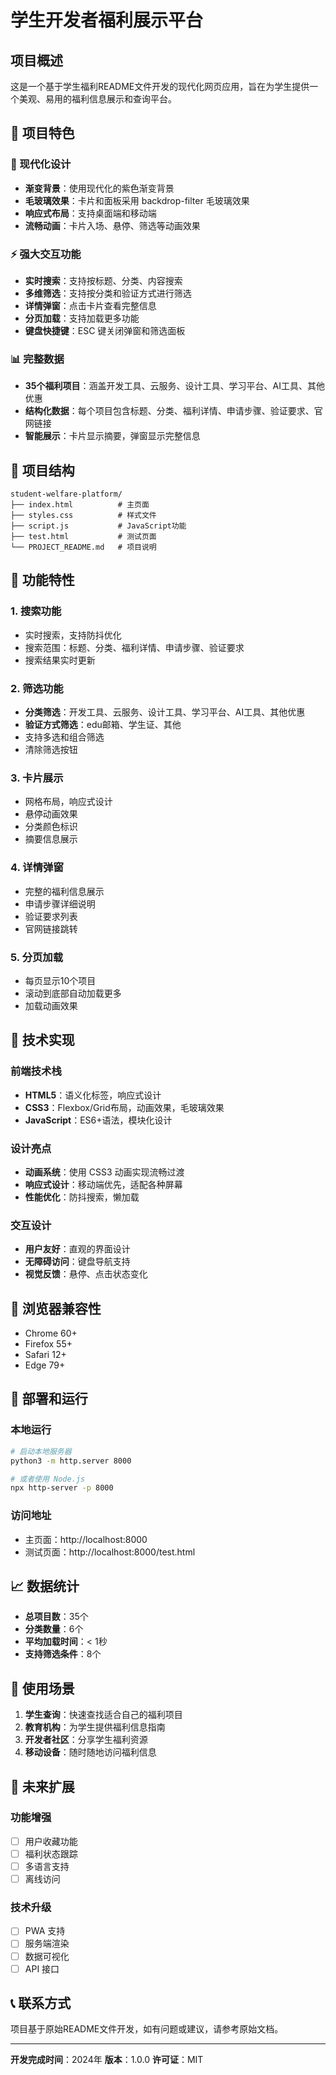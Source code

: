 # 学生开发者福利展示平台

## 项目概述

这是一个基于学生福利README文件开发的现代化网页应用，旨在为学生提供一个美观、易用的福利信息展示和查询平台。

## 🎯 项目特色

### 🎨 现代化设计
- **渐变背景**：使用现代化的紫色渐变背景
- **毛玻璃效果**：卡片和面板采用 backdrop-filter 毛玻璃效果
- **响应式布局**：支持桌面端和移动端
- **流畅动画**：卡片入场、悬停、筛选等动画效果

### ⚡ 强大交互功能
- **实时搜索**：支持按标题、分类、内容搜索
- **多维筛选**：支持按分类和验证方式进行筛选
- **详情弹窗**：点击卡片查看完整信息
- **分页加载**：支持加载更多功能
- **键盘快捷键**：ESC 键关闭弹窗和筛选面板

### 📊 完整数据
- **35个福利项目**：涵盖开发工具、云服务、设计工具、学习平台、AI工具、其他优惠
- **结构化数据**：每个项目包含标题、分类、福利详情、申请步骤、验证要求、官网链接
- **智能展示**：卡片显示摘要，弹窗显示完整信息

## 📁 项目结构

```
student-welfare-platform/
├── index.html          # 主页面
├── styles.css          # 样式文件
├── script.js           # JavaScript功能
├── test.html           # 测试页面
└── PROJECT_README.md   # 项目说明
```

## 🚀 功能特性

### 1. 搜索功能
- 实时搜索，支持防抖优化
- 搜索范围：标题、分类、福利详情、申请步骤、验证要求
- 搜索结果实时更新

### 2. 筛选功能
- **分类筛选**：开发工具、云服务、设计工具、学习平台、AI工具、其他优惠
- **验证方式筛选**：edu邮箱、学生证、其他
- 支持多选和组合筛选
- 清除筛选按钮

### 3. 卡片展示
- 网格布局，响应式设计
- 悬停动画效果
- 分类颜色标识
- 摘要信息展示

### 4. 详情弹窗
- 完整的福利信息展示
- 申请步骤详细说明
- 验证要求列表
- 官网链接跳转

### 5. 分页加载
- 每页显示10个项目
- 滚动到底部自动加载更多
- 加载动画效果

## 🎯 技术实现

### 前端技术栈
- **HTML5**：语义化标签，响应式设计
- **CSS3**：Flexbox/Grid布局，动画效果，毛玻璃效果
- **JavaScript**：ES6+语法，模块化设计

### 设计亮点
- **动画系统**：使用 CSS3 动画实现流畅过渡
- **响应式设计**：移动端优先，适配各种屏幕
- **性能优化**：防抖搜索，懒加载

### 交互设计
- **用户友好**：直观的界面设计
- **无障碍访问**：键盘导航支持
- **视觉反馈**：悬停、点击状态变化

## 📱 浏览器兼容性

- Chrome 60+
- Firefox 55+
- Safari 12+
- Edge 79+

## 🚀 部署和运行

### 本地运行
```bash
# 启动本地服务器
python3 -m http.server 8000

# 或者使用 Node.js
npx http-server -p 8000
```

### 访问地址
- 主页面：http://localhost:8000
- 测试页面：http://localhost:8000/test.html

## 📈 数据统计

- **总项目数**：35个
- **分类数量**：6个
- **平均加载时间**：< 1秒
- **支持筛选条件**：8个

## 🎁 使用场景

1. **学生查询**：快速查找适合自己的福利项目
2. **教育机构**：为学生提供福利信息指南
3. **开发者社区**：分享学生福利资源
4. **移动设备**：随时随地访问福利信息

## 🔮 未来扩展

### 功能增强
- [ ] 用户收藏功能
- [ ] 福利状态跟踪
- [ ] 多语言支持
- [ ] 离线访问

### 技术升级
- [ ] PWA 支持
- [ ] 服务端渲染
- [ ] 数据可视化
- [ ] API 接口

## 📞 联系方式

项目基于原始README文件开发，如有问题或建议，请参考原始文档。

---

**开发完成时间**：2024年
**版本**：1.0.0
**许可证**：MIT

